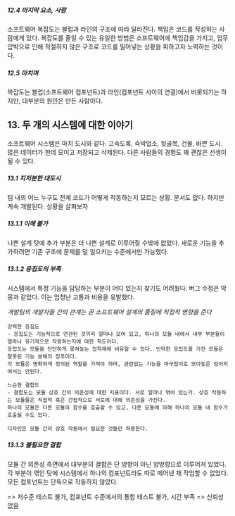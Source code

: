 ##### 12.4 마지막 요소, 사람

소프트웨어 복잡도는 블럽과 라인의 구조에 따라 달라진다. 책임은 코드를 작성하는 사람에게 있다. 
복잡도를 줄일 수 있는 유일한 방법은 소프트웨어에 책임감을 가지고, 업무 압박으로 인해 적절하지 않은 구조로 코드를 밀어넣는 상황을 피하고자 노력하는 것이다.

##### 12.5 마치며

복잡도는 블럽(소프트웨어 컴포넌트)과 라인(컴포넌트 사이의 연결)에서 비롯되기는 하지만, 대부분의 원인은 만든 사람이다.

## 13. 두 개의 시스템에 대한 이야기

소프트웨어 시스템은 마치 도시와 같다. 고속도록, 숙박업소, 뒷골목, 건물, 바쁜 도시. 많은 데이터가 한데 모이고 저장되고 삭제된다.
다른 사람들의 경험도 꽤 괜찮은 선생이 될 수 있다. 

##### 13.1 지저분한 대도시

팀 내의 어느 누구도 전체 코드가 어떻게 작동하는지 모르는 상황. 문서도 없다. 하지만 계속 개발된다.
상황을 살펴보자

##### 13.1.1 이해 불가

나쁜 설계 탓에 추가 부분은 더 나쁜 설계로 이루어질 수밖에 없었다. 새로운 기능을 추가하려면 기존 구조에 문제를 덜 일으키는 수준에서만 가능했다.

##### 13.1.2 응집도의 부족

시스템에서 특정 기능을 담당하는 부분이 어디 있는지 찾기도 어려웠다. 버그 수정은 악몽과 같았다. 이는 엄청난 고통과 비용을 유발했다.

_개발팀의 개발자들 간의 관계는 곧 소프트웨어 설계의 품질에 직접적 영향을 준다_

```
강력한 응집도 
- 응집도는 기능적으로 연관된 것끼리 얼마나 모여 있고, 하나의 모듈 내에서 내부 부분들이 얼마나 유기적으로 작동하는지에 대한 척도이다.
응집도는 모듈을 단단하게 뭉쳐놓는 접착제에 비유할 수 있다. 빈약한 응집도를 가진 모듈은 잘못된 기능 분해의 징후이다.
각 모듈은 명확하게 정의된 역할을 가져야 하며, 관련없는 기능을 마구잡이로 모아놓은 덩어리여서는 안된다.

느슨한 결합도
- 결합도는 모듈 상호 간의 의존성에 대한 지표이다. 서로 얼마나 엮여 있는가. 상호 작동하는 모듈들은 직접적 혹은 간접적으로 서로에 대해 의존성을 가진다.
하나의 모듈은 다른 모듈의 함수를 호출할 수 있고, 다른 모듈에 의해 하나의 모듈 내 함수가 호출될 수도 있다.

디자인은 모듈 간의 상호 작동에서 필요한 것들만 허용한다. 
```

##### 13.1.3 불필요한 결합

모듈 간 의존성 측면에서 대부분의 결합은 단 방향이 아닌 양방향으로 이루어져 있었다. 각 부분이 엮인 탓에  시스템에서 하나의 컴포넌트라도 따로 떼어낸 채 작업할 수 없었다.
모든 컴포넌트는 단독으로 작동하지 않았다.

=> 저수준 테스트 불가, 컴포넌트 수준에서의 통합 테스트 불가, 시간 부족 => 신뢰성 없음